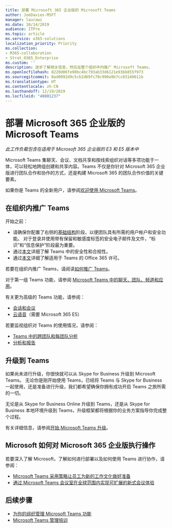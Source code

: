 ```yaml
---
title: 部署 Microsoft 365 企业版的 Microsoft Teams
author: JoeDavies-MSFT
manager: laurawi
ms.date: 10/14/2019
audience: ITPro
ms.topic: article
ms.service: o365-solutions
localization_priority: Priority
ms.collection:
- M365-collaboration
- Strat_O365_Enterprise
ms.custom: ''
description: 逐步了解相关信息，然后在整个组织中内推广 Microsoft Teams。
ms.openlocfilehash: 8220d06fe90bc4bc793ab33d6121e93bb855f973
ms.sourcegitcommit: 0ad0092d9c5cb2d69fc70c990a9b7cc03140611b
ms.translationtype: HT
ms.contentlocale: zh-CN
ms.lasthandoff: 12/19/2019
ms.locfileid: "40801237"
---
```

# <a name="deploy-microsoft-teams-for-microsoft-365-enterprise"></a>部署 Microsoft 365 企业版的 Microsoft Teams

*此工作负载包含在适用于 Microsoft 365 企业版的 E3 和 E5 版本中*

Microsoft Teams 集聊天、会议、文档共享和按线索组织对话等多项功能于一体，可以轻松地跨组创建和共享内容。Teams 不仅是你针对 Microsoft 365 企业版进行团队合作和协作的方式，还是构建 Microsoft 365 的团队合作价值的关键要素。 

如果你是 Teams 的全新用户，请参阅[欢迎使用 Microsoft Teams](https://docs.microsoft.com/MicrosoftTeams/teams-overview)。 


## <a name="roll-out-teams-to-your-organization"></a>在组织内推广 Teams

开始之前：

- 请确保你配置了右侧的[基础结构](deploy-foundation-infrastructure.md)阶段，以便团队具有所需的用户帐户和安全功能。 对于登录并使用带有保留和敏感度标签的安全电子邮件及文件，“标识”和“信息保护”阶段最为重要。
- 通过[本文](https://docs.microsoft.com/microsoftteams/security-compliance-overview)详细了解 Teams 中的安全性和合规性。
- 通过[本文](https://docs.microsoft.com/microsoftteams/office-365-licensing)详细了解适用于 Teams 的 Office 365 许可。

若要在组织内推广 Teams，请阅读[如何推广 Teams](https://docs.microsoft.com/microsoftteams/how-to-roll-out-teams)。

对于第一组 Teams 功能，请参阅 [Microsoft Teams 中的聊天、团队、频道和应用](https://docs.microsoft.com/MicrosoftTeams/deploy-chat-teams-channels-microsoft-teams-landing-page)。

有关更为高级的 Teams 功能，请参阅：

- [会话和会议](https://docs.microsoft.com/microsoftteams/deploy-meetings-microsoft-teams-landing-page)
- [云语音](https://docs.microsoft.com/microsoftteams/cloud-voice-landing-page)（需要 Microsoft 365 E5）

若要监视组织对 Teams 的使用情况，请参阅：

- [Teams 中的跨团队和每团队分析](https://docs.microsoft.com/microsoftteams/teams-analytics-and-reports/cross-team-per-team-analytics)
- [分析和报告](https://docs.microsoft.com/microsoftteams/teams-analytics-and-reports/teams-reporting-reference)


## <a name="upgrade-to-teams"></a>升级到 Teams

如果尚未进行升级，你很快就可以从 Skype for Business 升级到 Microsoft Teams。 无论你是刚开始使用 Teams，已经将 Teams 与 Skype for Business 一起使用，还是准备进行升级，我们都希望确保你拥有成功开启 Teams 之旅所需的一切。

无论是从 Skype for Business Online 升级到 Teams，还是从 Skype for Business 本地环境升级到 Teams，升级框架都将根据你的业务方案指导你完成整个过程。
 
有关详细信息，请参阅[开始 Microsoft Teams 升级](https://docs.microsoft.com/MicrosoftTeams/upgrade-start-here)。

## <a name="how-microsoft-does-microsoft-365-enterprise"></a>Microsoft 如何对 Microsoft 365 企业版执行操作

若要深入了解 Microsoft，了解如何进行部署以及如何使用 Teams 进行协作，请参阅：

- [Microsoft Teams 采用策略让员工为新的工作文化做好准备](https://www.microsoft.com/itshowcase/microsoft-teams-adoption-strategy-prepares-employees-for-a-new-culture-of-work)
- [通过 Microsoft Teams 会议室在全球范围内实现可扩展的新式会议体验](https://www.microsoft.com/itshowcase/with-microsoft-teams-rooms-comes-a-globally-scalable-modern-meeting-experience)

## <a name="next-steps"></a>后续步骤

- [为你的组织管理 Microsoft Teams 功能](https://docs.microsoft.com/microsoftteams/enable-features-office-365)
- [Microsoft Teams 管理培训](https://docs.microsoft.com/microsoftteams/itadmin-readiness)

